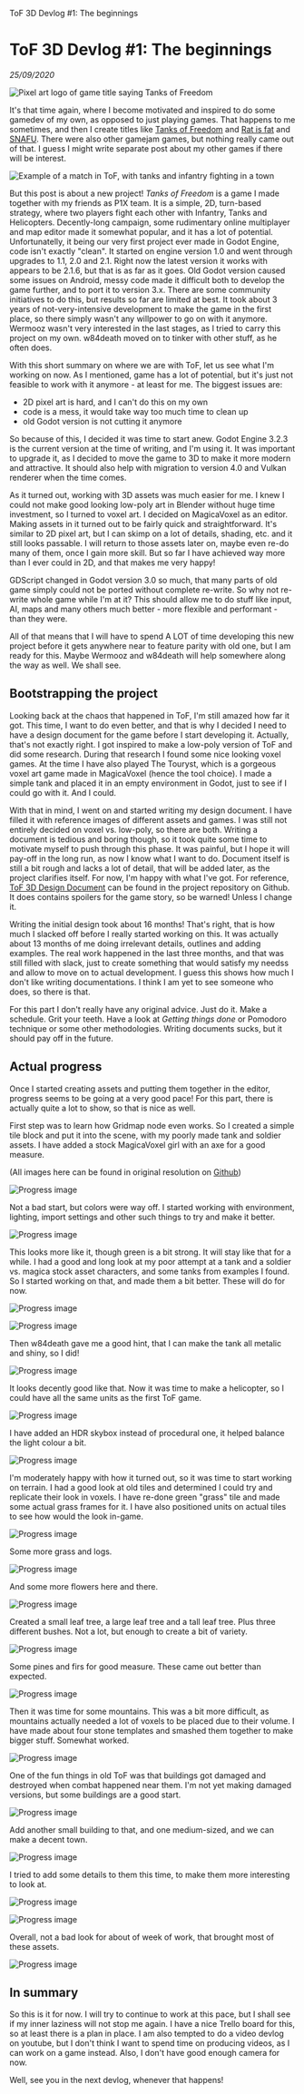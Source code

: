ToF 3D Devlog #1: The beginnings

# ToF 3D Devlog #1: The beginnings
*25/09/2020*

![Pixel art logo of game title saying Tanks of Freedom](/assets/images/articles/tof-devlog-1/tof_logo.png "Game title logo")

It's that time again, where I become motivated and inspired to do some gamedev of my own, as opposed to just playing games. That happens to me sometimes, and then I create titles like [Tanks of Freedom](https://w84death.itch.io/tanks-of-freedom) and [Rat is fat](https://w84death.itch.io/rat-is-fat) and [SNAFU](https://gotm.io/p1x-in/snafu). There were also other gamejam games, but nothing really came out of that. I guess I might write separate post about my other games if there will be interest.

![Example of a match in ToF, with tanks and infantry fighting in a town](/assets/images/articles/tof-devlog-1/tof_gameplay.png "ToF gameplay example")

But this post is about a new project! _Tanks of Freedom_ is a game I made together with my friends as P1X team. It is a simple, 2D, turn-based strategy, where two players fight each other with Infantry, Tanks and Helicopters. Decently-long campaign, some rudimentary online multiplayer and map editor made it somewhat popular, and it has a lot of potential. Unfortunatelly, it being our very first project ever made in Godot Engine, code isn't exactly "clean". It started on engine version 1.0 and went through upgrades to 1.1, 2.0 and 2.1. Right now the latest version it works with appears to be 2.1.6, but that is as far as it goes. Old Godot version caused some issues on Android, messy code made it difficult both to develop the game further, and to port it to version 3.x. There are some community initiatives to do this, but results so far are limited at best. It took about 3 years of not-very-intensive development to make the game in the first place, so there simply wasn't any willpower to go on with it anymore. Wermooz wasn't very interested in the last stages, as I tried to carry this project on my own. w84death moved on to tinker with other stuff, as he often does.

With this short summary on where we are with ToF, let us see what I'm working on now. As I mentioned, game has a lot of potential, but it's just not feasible to work with it anymore - at least for me. The biggest issues are:

- 2D pixel art is hard, and I can't do this on my own
- code is a mess, it would take way too much time to clean up
- old Godot version is not cutting it anymore

So because of this, I decided it was time to start anew. Godot Engine 3.2.3 is the current version at the time of writing, and I'm using it. It was important to upgrade it, as I decided to move the game to 3D to make it more modern and attractive. It should also help with migration to version 4.0 and Vulkan renderer when the time comes.

As it turned out, working with 3D assets was much easier for me. I knew I could not make good looking low-poly art in Blender without huge time investment, so I turned to voxel art. I decided on MagicaVoxel as an editor. Making assets in it turned out to be fairly quick and straightforward. It's similar to 2D pixel art, but I can skimp on a lot of details, shading, etc. and it still looks passable. I will return to those assets later on, maybe even re-do many of them, once I gain more skill. But so far I have achieved way more than I ever could in 2D, and that makes me very happy!

GDScript changed in Godot version 3.0 so much, that many parts of old game simply could not be ported without complete re-write. So why not re-write whole game while I'm at it? This should allow me to do stuff like input, AI, maps and many others much better - more flexible and performant - than they were.

All of that means that I will have to spend A LOT of time developing this new project before it gets anywhere near to feature parity with old one, but I am ready for this. Maybe Wermooz and w84death will help somewhere along the way as well. We shall see.


## Bootstrapping the project

Looking back at the chaos that happened in ToF, I'm still amazed how far it got. This time, I want to do even better, and that is why I decided I need to have a design document for the game before I start developing it. Actually, that's not exactly right. I got inspired to make a low-poly version of ToF and did some research. During that research I found some nice looking voxel games. At the time I have also played The Touryst, which is a gorgeous voxel art game made in MagicaVoxel (hence the tool choice). I made a simple tank and placed it in an empty environment in Godot, just to see if I could go with it. And I could.

With that in mind, I went on and started writing my design document. I have filled it with reference images of different assets and games. I was still not entirely decided on voxel vs. low-poly, so there are both. Writing a document is tedious and boring though, so it took quite some time to motivate myself to push through this phase. It was painful, but I hope it will pay-off in the long run, as now I know what I want to do. Document itself is still a bit rough and lacks a lot of detail, that will be added later, as the project clarifies itself. For now, I'm happy with what I've got. For reference, [ToF 3D Design Document](https://github.com/P1X-in/Tanks-of-Freedom-3-D/blob/master/docs/DESIGN.md) can be found in the project repository on Github. It does contains spoilers for the game story, so be warned! Unless I change it.

Writing the initial design took about 16 months! That's right, that is how much I slacked off before I really started working on this. It was actually about 13 months of me doing irrelevant details, outlines and adding examples. The real work happened in the last three months, and that was still filled with slack, just to create something that would satisfy my needss and allow to move on to actual development. I guess this shows how much I don't like writing documentations. I think I am yet to see someone who does, so there is that.

For this part I don't really have any original advice. Just do it. Make a schedule. Grit your teeth. Have a look at _Getting things done_ or Pomodoro technique or some other methodologies. Writing documents sucks, but it should pay off in the future.


## Actual progress

Once I started creating assets and putting them together in the editor, progress seems to be going at a very good pace! For this part, there is actually quite a lot to show, so that is nice as well.

First step was to learn how Gridmap node even works. So I created a simple tile block and put it into the scene, with my poorly made tank and soldier assets. I have added a stock MagicaVoxel girl with an axe for a good measure.

(All images here can be found in original resolution on [Github](https://github.com/P1X-in/Tanks-of-Freedom-3-D/tree/master/docs/devlog))

![Progress image](/assets/images/articles/tof-devlog-1/progress_001.png "Progress image")

Not a bad start, but colors were way off. I started working with environment, lighting, import settings and other such things to try and make it better.

![Progress image](/assets/images/articles/tof-devlog-1/progress_002.png "Progress image")

This looks more like it, though green is a bit strong. It will stay like that for a while. I had a good and long look at my poor attempt at a tank and a soldier vs. magica stock asset characters, and some tanks from examples I found. So I started working on that, and made them a bit better. These will do for now.

![Progress image](/assets/images/articles/tof-devlog-1/progress_003.png "Progress image")

![Progress image](/assets/images/articles/tof-devlog-1/progress_004.png "Progress image")

Then w84death gave me a good hint, that I can make the tank all metalic and shiny, so I did!

![Progress image](/assets/images/articles/tof-devlog-1/progress_005.png "Progress image")

It looks decently good like that. Now it was time to make a helicopter, so I could have all the same units as the first ToF game.

![Progress image](/assets/images/articles/tof-devlog-1/progress_006.png "Progress image")

I have added an HDR skybox instead of procedural one, it helped balance the light colour a bit.

![Progress image](/assets/images/articles/tof-devlog-1/progress_007.png "Progress image")

I'm moderately happy with how it turned out, so it was time to start working on terrain. I had a good look at old tiles and determined I could try and replicate their look in voxels. I have re-done green "grass" tile and made some actual grass frames for it. I have also positioned units on actual tiles to see how would the look in-game.

![Progress image](/assets/images/articles/tof-devlog-1/progress_008.png "Progress image")

Some more grass and logs.

![Progress image](/assets/images/articles/tof-devlog-1/progress_009.png "Progress image")

And some more flowers here and there.

![Progress image](/assets/images/articles/tof-devlog-1/progress_010.png "Progress image")

Created a small leaf tree, a large leaf tree and a tall leaf tree. Plus three different bushes. Not a lot, but enough to create a bit of variety.

![Progress image](/assets/images/articles/tof-devlog-1/progress_011.png "Progress image")

Some pines and firs for good measure. These came out better than expected.

![Progress image](/assets/images/articles/tof-devlog-1/progress_012.png "Progress image")

Then it was time for some mountains. This was a bit more difficult, as mountains actually needed a lot of voxels to be placed due to their volume. I have made about four stone templates and smashed them together to make bigger stuff. Somewhat worked.

![Progress image](/assets/images/articles/tof-devlog-1/progress_013.png "Progress image")

One of the fun things in old ToF was that buildings got damaged and destroyed when combat happened near them. I'm not yet making damaged versions, but some buildings are a good start.

![Progress image](/assets/images/articles/tof-devlog-1/progress_014.png "Progress image")

Add another small building to that, and one medium-sized, and we can make a decent town.

![Progress image](/assets/images/articles/tof-devlog-1/progress_015.png "Progress image")

I tried to add some details to them this time, to make them more interesting to look at.

![Progress image](/assets/images/articles/tof-devlog-1/progress_016.png "Progress image")

![Progress image](/assets/images/articles/tof-devlog-1/progress_017.png "Progress image")

Overall, not a bad look for about of week of work, that brought most of these assets.

![Progress image](/assets/images/articles/tof-devlog-1/progress_018.png "Progress image")


## In summary

So this is it for now. I will try to continue to work at this pace, but I shall see if my inner laziness will not stop me again. I have a nice Trello board for this, so at least there is a plan in place. I am also tempted to do a video devlog on youtube, but I don't think I want to spend time on producing videos, as I can work on a game instead. Also, I don't have good enough camera for now.

Well, see you in the next devlog, whenever that happens!
